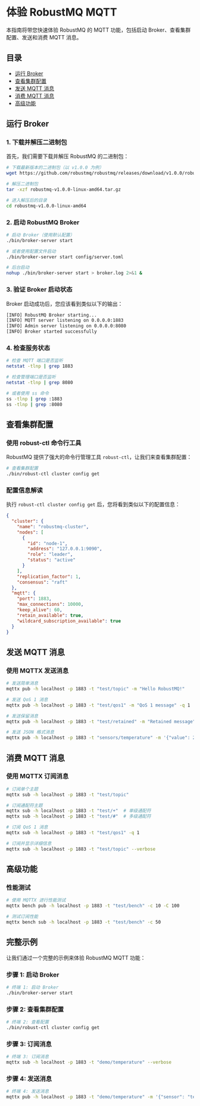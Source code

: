 # 体验 RobustMQ MQTT

本指南将带您快速体验 RobustMQ 的 MQTT 功能，包括启动 Broker、查看集群配置、发送和消费 MQTT 消息。

## 目录

- [运行 Broker](#运行-broker)
- [查看集群配置](#查看集群配置)
- [发送 MQTT 消息](#发送-mqtt-消息)
- [消费 MQTT 消息](#消费-mqtt-消息)
- [高级功能](#高级功能)

## 运行 Broker

### 1. 下载并解压二进制包

首先，我们需要下载并解压 RobustMQ 的二进制包：

```bash
# 下载最新版本的二进制包（以 v1.0.0 为例）
wget https://github.com/robustmq/robustmq/releases/download/v1.0.0/robustmq-v1.0.0-linux-amd64.tar.gz

# 解压二进制包
tar -xzf robustmq-v1.0.0-linux-amd64.tar.gz

# 进入解压后的目录
cd robustmq-v1.0.0-linux-amd64
```

### 2. 启动 RobustMQ Broker

```bash
# 启动 Broker（使用默认配置）
./bin/broker-server start

# 或者使用配置文件启动
./bin/broker-server start config/server.toml

# 后台启动
nohup ./bin/broker-server start > broker.log 2>&1 &
```

### 3. 验证 Broker 启动状态

Broker 启动成功后，您应该看到类似以下的输出：

```bash
[INFO] RobustMQ Broker starting...
[INFO] MQTT server listening on 0.0.0.0:1883
[INFO] Admin server listening on 0.0.0.0:8080
[INFO] Broker started successfully
```

### 4. 检查服务状态

```bash
# 检查 MQTT 端口是否监听
netstat -tlnp | grep 1883

# 检查管理端口是否监听
netstat -tlnp | grep 8080

# 或者使用 ss 命令
ss -tlnp | grep :1883
ss -tlnp | grep :8080
```

## 查看集群配置

### 使用 robust-ctl 命令行工具

RobustMQ 提供了强大的命令行管理工具 `robust-ctl`，让我们来查看集群配置：

```bash
# 查看集群配置
./bin/robust-ctl cluster config get
```

### 配置信息解读

执行 `robust-ctl cluster config get` 后，您将看到类似以下的配置信息：

```json
{
  "cluster": {
    "name": "robustmq-cluster",
    "nodes": [
      {
        "id": "node-1",
        "address": "127.0.0.1:9090",
        "role": "leader",
        "status": "active"
      }
    ],
    "replication_factor": 1,
    "consensus": "raft"
  },
  "mqtt": {
    "port": 1883,
    "max_connections": 10000,
    "keep_alive": 60,
    "retain_available": true,
    "wildcard_subscription_available": true
  }
}
```

## 发送 MQTT 消息

### 使用 MQTTX 发送消息

```bash
# 发送简单消息
mqttx pub -h localhost -p 1883 -t "test/topic" -m "Hello RobustMQ!"

# 发送 QoS 1 消息
mqttx pub -h localhost -p 1883 -t "test/qos1" -m "QoS 1 message" -q 1

# 发送保留消息
mqttx pub -h localhost -p 1883 -t "test/retained" -m "Retained message" -r

# 发送 JSON 格式消息
mqttx pub -h localhost -p 1883 -t "sensors/temperature" -m '{"value": 25.5, "unit": "celsius", "timestamp": "2024-01-01T12:00:00Z"}'
```

## 消费 MQTT 消息

### 使用 MQTTX 订阅消息

```bash
# 订阅单个主题
mqttx sub -h localhost -p 1883 -t "test/topic"

# 订阅通配符主题
mqttx sub -h localhost -p 1883 -t "test/+"  # 单级通配符
mqttx sub -h localhost -p 1883 -t "test/#"  # 多级通配符

# 订阅 QoS 1 消息
mqttx sub -h localhost -p 1883 -t "test/qos1" -q 1

# 订阅并显示详细信息
mqttx sub -h localhost -p 1883 -t "test/topic" --verbose
```

## 高级功能

### 性能测试

```bash
# 使用 MQTTX 进行性能测试
mqttx bench pub -h localhost -p 1883 -t "test/bench" -c 10 -C 100

# 测试订阅性能
mqttx bench sub -h localhost -p 1883 -t "test/bench" -c 50
```

## 完整示例

让我们通过一个完整的示例来体验 RobustMQ MQTT 功能：

### 步骤 1: 启动 Broker

```bash
# 终端 1: 启动 Broker
./bin/broker-server start
```

### 步骤 2: 查看集群配置

```bash
# 终端 2: 查看配置
./bin/robust-ctl cluster config get
```

### 步骤 3: 订阅消息

```bash
# 终端 3: 订阅消息
mqttx sub -h localhost -p 1883 -t "demo/temperature" --verbose
```

### 步骤 4: 发送消息

```bash
# 终端 4: 发送消息
mqttx pub -h localhost -p 1883 -t "demo/temperature" -m '{"sensor": "temp-001", "value": 23.5, "unit": "celsius"}'
```
